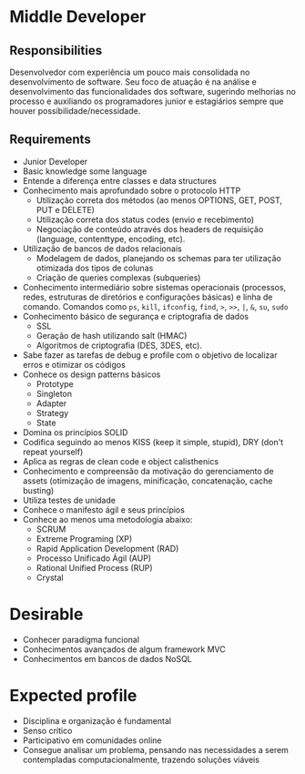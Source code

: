 # Middle Developer

## Responsibilities

Desenvolvedor com experiência um pouco mais consolidada no desenvolvimento de software. Seu foco de atuação é na análise e desenvolvimento das funcionalidades dos software, sugerindo melhorias no processo e auxiliando os programadores junior e estagiários sempre que houver possibilidade/necessidade.

## Requirements

- Junior Developer
- Basic knowledge some language
- Entende a diferença entre classes e data structures
- Conhecimento mais aprofundado sobre o protocolo HTTP
	- Utilização correta dos métodos (ao menos OPTIONS, GET, POST, PUT e DELETE)
	- Utilização correta dos status codes (envio e recebimento)
	- Negociação de conteúdo através dos headers de requisição (language, content­type, encoding, etc).
- Utilização de bancos de dados relacionais
	- Modelagem de dados, planejando os schemas para ter utilização otimizada dos tipos de colunas 
	- Criação de queries complexas (subqueries)
- Conhecimento intermediário sobre sistemas operacionais (processos, redes, estruturas de diretórios e configurações básicas) e linha de comando. Comandos como `ps`, `kill`, `ifconfig`, `find`, `>`, `>>`, `|`, `&`, `su`, `sudo`
- Conhecimento básico de segurança e criptografia de dados
	- SSL
	- Geração de hash utilizando salt (HMAC)
	- Algoritmos de criptografia (DES, 3DES, etc).
- Sabe fazer as tarefas de debug e profile com o objetivo de localizar erros e otimizar os códigos
- Conhece os design patterns básicos
    - Prototype
	- Singleton
	- Adapter
	- Strategy
	- State
- Domina os princípios SOLID
- Codifica seguindo ao menos KISS (keep it simple, stupid), DRY (don't repeat yourself)
- Aplica as regras de clean code e object calisthenics
- Conhecimento e compreensão da motivação do gerenciamento de assets (otimização de imagens, minificação, concatenação, cache busting)
- Utiliza testes de unidade
- Conhece o manifesto ágil e seus princípios
- Conhece ao menos uma metodologia abaixo:
    - SCRUM
    - Extreme Programing (XP)
    - Rapid Application Development (RAD)
    - Processo Unificado Ágil (AUP)
    - Rational Unified Process (RUP)
    - Crystal

# Desirable

- Conhecer paradigma funcional
- Conhecimentos avançados de algum framework MVC
- Conhecimentos em bancos de dados NoSQL

# Expected profile

- Disciplina e organização é fundamental
- Senso crítico
- Participativo em comunidades online
- Consegue analisar um problema, pensando nas necessidades a serem contempladas computacionalmente, trazendo soluções viáveis